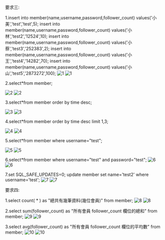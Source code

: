 要求三:

1.insert into member(name,username,password,follower_count) values('小美','test','test',5);
insert into member(name,username,password,follower_count) values('小林','test2','12524',10);
insert into member(name,username,password,follower_count) values('小蔡','test3','252383',2);
insert into member(name,username,password,follower_count) values('小王','test4','14282',70);
insert into member(name,username,password,follower_count) values('小山','test5','2873272',100);
![1](https://user-images.githubusercontent.com/106290448/197399620-33e3fd2e-1b8a-410c-a3e0-c4186a2598d6.png)
![1](https://user-images.githubusercontent.com/106290448/197401975-31cc017b-5228-4bfd-a2d2-1fb376a61666.png)



2.select*from member;

![2](https://user-images.githubusercontent.com/106290448/197399641-54f75ae2-9a8e-482b-a1b1-50c429a57bf8.png)
![2](https://user-images.githubusercontent.com/106290448/197401882-1330fe9f-20df-4de1-9fbb-27d7303ad463.png)


3.select*from member order by time desc;

![3](https://user-images.githubusercontent.com/106290448/197399691-5fdb6fe3-d3af-4f4a-804b-4d8715b2a462.png)
![3](https://user-images.githubusercontent.com/106290448/197401663-013193bd-737b-4b5e-bda0-01f2cd61308b.png)


4.select*from member order by time desc limit 1,3;

![4](https://user-images.githubusercontent.com/106290448/197399697-ba157949-0821-4e0b-9f13-03a9a135e758.png)
![4](https://user-images.githubusercontent.com/106290448/197401666-6f6e6ab9-0141-4ef9-9390-7b82a2b5a1a2.png)


5.select*from member where username="test";

![5](https://user-images.githubusercontent.com/106290448/197399705-300840f2-c73f-4ace-8f16-292756615058.png)
![5](https://user-images.githubusercontent.com/106290448/197401673-82d08af6-a80c-448b-b3d8-04748a43d771.png)


6.select*from member where username="test" and password="test";
![6](https://user-images.githubusercontent.com/106290448/197399716-cf7667e8-daca-42cf-9de1-aaaf8fb66816.png)
![6](https://user-images.githubusercontent.com/106290448/197401680-a3cd9da5-fb01-4a94-87ee-045e810458f7.png)


7.set SQL_SAFE_UPDATES=0;
update member set name='test2' where username='test';
![7](https://user-images.githubusercontent.com/106290448/197399729-f6c9700f-de7f-4e00-9655-e43c29306dbb.png)
![7](https://user-images.githubusercontent.com/106290448/197401689-e80230f0-a4d5-472b-b02a-0a7971b95b0a.png)


要求四:

1.select count( * ) as "總共有幾筆資料(幾位會員)" from member;
![8](https://user-images.githubusercontent.com/106290448/197399738-1b501a7d-9cef-493f-abf1-dbe13ca29da5.png)
![8](https://user-images.githubusercontent.com/106290448/197401695-2b272ec5-fa6e-4b30-bf1c-c7d9e52f8d10.png)


2.select sum(follower_count) as "所有會員 follower_count 欄位的總和" from member;
![9](https://user-images.githubusercontent.com/106290448/197399742-ce705e83-d71b-4a02-9305-28141dd7ca87.png)
![9](https://user-images.githubusercontent.com/106290448/197401702-2486827f-f7b3-4e09-928c-7a2acf4ead2a.png)


3.select avg(follower_count) as "所有會員 follower_count 欄位的平均數" from member;
![10](https://user-images.githubusercontent.com/106290448/197399747-2c2c025f-5ef3-42fa-82ad-3b1137b69e04.png)
![10](https://user-images.githubusercontent.com/106290448/197401708-bbd6e8da-0c5b-42de-bfc4-31e489159574.png)

